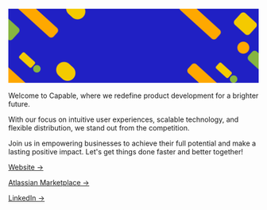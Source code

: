 ![Banner](./banner.png)

Welcome to Capable, where we redefine product development for a brighter future.

With our focus on intuitive user experiences, scalable technology, and flexible distribution, we stand out from the competition.

Join us in empowering businesses to achieve their full potential and make a lasting positive impact. Let's get things done faster and better together!

[Website →](https://www.gocapable.com)

[Atlassian Marketplace →](https://marketplace.atlassian.com/vendors/1223389)

[LinkedIn →](https://www.linkedin.com/company/gocapable)
